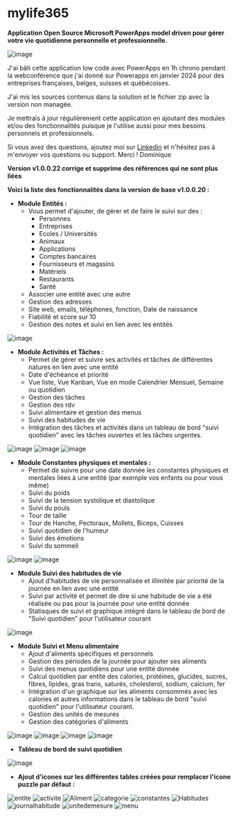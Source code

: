 # mylife365
**Application Open Source Microsoft PowerApps model driven pour gérer votre vie quotidienne personnelle et professionnelle.**

![image](https://github.com/nuage365/mylife365/assets/102873102/518eba98-136f-4c9c-9cec-1eeea3740699)

J'ai bâti cette application low code avec PowerApps en 1h chrono pendant la webconférence que j'ai donné sur Powerapps en janvier 2024 pour des entreprises françaises, belges, suisses et québécoises.

J'ai mis les sources contenus dans la solution et le fichier zip avec la version non managée.

Je mettrais à jour régulièrement cette application en ajoutant des modules et/ou des fonctionnalités puisque je l'utilise aussi pour mes besoins personnels et professionnels.

Si vous avez des questions, ajoutez moi sur [Linkedin](https://www.linkedin.com/in/dominiquedelaire/) et n'hésitez pas à m'envoyer vos questions ou support. Merci ! Dominique

**Version v1.0.0.22 corrige et supprime des références qui ne sont plus liées**   

**Voici la liste des fonctionnalités dans la version de base v1.0.0.20 :**

- **Module Entités :**
  - Vous permet d'ajouter, de gérer et de faire le suivi sur des :
    - Personnes
    - Entreprises
    - Ecoles / Universités
    - Animaux
    - Applications
    - Comptes bancaires
    - Fournisseurs et magasins
    - Matériels
    - Restaurants
    - Santé
  - Associer une entité avec une autre
  - Gestion des adresses
  - Site web, emails, téléphones, fonction, Date de naissance
  - Fiabilité et score sur 10
  - Gestion des notes et suivi en lien avec les entités
    
![image](https://github.com/nuage365/mylife365/assets/102873102/19fa8b55-13d1-4c9c-856f-fe0d5f34a359)

- **Module Activités et Tâches :**
  - Permet de gérer et suivre ses activités et tâches de différentes natures en lien avec une entité
  - Date d'échéance et priorité
  - Vue liste, Vue Kanban, Vue en mode Calendrier Mensuel, Semaine ou quotidien
  - Gestion des tâches
  - Gestion des rdv
  - Suivi alimentaire et gestion des menus
  - Suivi des habitudes de vie
  - Intégration des tâches et activités dans un tableau de bord "suivi quotidien" avec les tâches ouvertes et les tâches urgentes.

![image](https://github.com/nuage365/mylife365/assets/102873102/358aa21b-d713-4c7a-aca2-61d9765c316d)
![image](https://github.com/nuage365/mylife365/assets/102873102/24c48ba9-e057-4372-b37f-06637d5567a1)
![image](https://github.com/nuage365/mylife365/assets/102873102/6ba351d0-6c59-4b46-9bfa-b681efdbf4ba)


- **Module Constantes physiques et mentales :**
  - Permet de suivre pour une date donnée les constantes physiques et mentales liées à une entité (par exemple vos enfants ou pour vous même)
  - Suivi du poids
  - Suivi de la tension systolique et diastolique
  - Suivi du pouls
  - Tour de taille
  - Tour de Hanche, Pectoraux, Mollets, Biceps, Cuisses
  - Suivi quotidien de l'humeur
  - Suivi des émotions
  - Suivi du sommeil

![image](https://github.com/nuage365/mylife365/assets/102873102/58633e8d-2af0-4553-8cf4-ab1d025bc14c)
![image](https://github.com/nuage365/mylife365/assets/102873102/26eb798a-f18c-4bef-9f8d-481af13ecad2)


- **Module Suivi des habitudes de vie**
  - Ajout d'habitudes de vie personnalisée et illimitée par priorité de la journée en lien avec une entité
  - Suivi par activité et permet de dire si une habitude de vie a été réalisée ou pas pour la journée pour une entité donnée
  - Statisques de suivi et graphique intégré dans le tableau de bord de "Suivi quotidien" pour l'utilisateur courant

![image](https://github.com/nuage365/mylife365/assets/102873102/52068e2b-85ca-44bb-83d1-980823199a1c)


- **Module Suivi et Menu alimentaire**
  - Ajout d'aliments spécifiques et personnels
  - Gestion des périodes de la journée pour ajouter ses aliments
  - Suivi des menus quotidiens pour une entité donnée
  - Calcul quotidien par entité des calories, protéines, glucides, sucres, fibres, lipides, gras trans, saturés, cholesterol, sodium, calcium, fer
  - Intégration d'un graphique sur les aliments consommés avec les calories et autres informations dans le tableau de bord "suivi quotidien" pour l'utilisateur courant.
  - Gestion des unités de mesures
  - Gestion des catégories d'aliments
 
![image](https://github.com/nuage365/mylife365/assets/102873102/00b613fa-3672-4c83-9ea1-1a21e5aae9f0)
![image](https://github.com/nuage365/mylife365/assets/102873102/16276139-a086-4ff5-9ee2-c96d76e5f0ce)
![image](https://github.com/nuage365/mylife365/assets/102873102/700e9890-e4dd-4197-af7a-62b9fe36405d)
![image](https://github.com/nuage365/mylife365/assets/102873102/b6cfac91-e6fd-4090-a111-1d956ce82f9d)

- **Tableau de bord de suivi quotidien**

![image](https://github.com/nuage365/mylife365/assets/102873102/518eba98-136f-4c9c-9cec-1eeea3740699)

- **Ajout d'icones sur les différentes tables créées pour remplacer l'icone puzzle par défaut :**
  
![entite](https://github.com/nuage365/mylife365/assets/102873102/bf9bc2c9-7d30-472e-9e1e-aee662ba5a23)
![activite](https://github.com/nuage365/mylife365/assets/102873102/a5a127f8-b35c-469e-8dc2-c45c1995122f)
![Aliment](https://github.com/nuage365/mylife365/assets/102873102/90af12e5-99b6-47c2-96b8-fdd8cabde5e2)
![categorie](https://github.com/nuage365/mylife365/assets/102873102/a9ffedc5-8f06-4ac6-80f1-de345216602d)
![constantes](https://github.com/nuage365/mylife365/assets/102873102/bd6b6c47-f9be-441d-9883-fb0091902e36)
![Habitudes](https://github.com/nuage365/mylife365/assets/102873102/af2bfdf5-78bc-4949-b605-f6f1e62cdcb6)
![journalhabitude](https://github.com/nuage365/mylife365/assets/102873102/825adeed-7e7d-47a7-ad52-f8423d23552e)
![unitedemesure](https://github.com/nuage365/mylife365/assets/102873102/0ad83021-8ac9-4af5-81f1-18b0683d04ef)
![menu](https://github.com/nuage365/mylife365/assets/102873102/18af681e-bba0-4611-b71d-6d4a61bce0b7)






